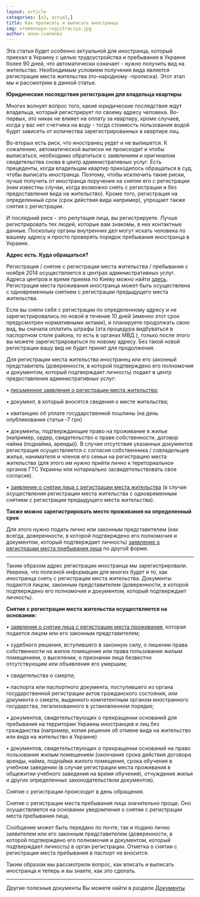 ```yaml
---
layout: article
categories: [a3, actual,]
title: Как прописать и выписать иностранца
img: vremennaya-registraciya.jpg
author: anna-ivanenko
--- 
```

Эта статья будет особенно актуальной для иностранца, который приехал в Украину с целью трудоустройства и пребывания в 
Украине более 90 дней, что автоматически означает - нужно получить вид на жительство. Необходимым условием получения вида 
является регистрация места жительства (по-народному -прописка). Этот этап мы и рассмотрим в данной статье.

**Юридические последствия регистрации для владельца квартиры**

Многих волнует вопрос того, какие юридические последствия ждут владельца, который регистрирует по своему адресу человека.
Во-первых, это никак не влияет на оплату за квартиру, кроме случаев, когда у вас нет счетчика на воду - тогда стоимость 
пользования водой будет зависеть от количества зарегистрированных в квартире лиц.

Во-вторых есть риск, что иностранец уедет и не выпишется. К сожалению, автоматической выписки не происходит и чтобы 
выписаться, необходимо обратиться с заявлением и оригиналом свидетельства снова в центр административных услуг. Есть 
прецеденты, когда владельцам квартир приходилось обращаться в суд, чтобы выписать иностранца. Поэтому, чтобы исключить 
такие риски, лучше получить от иностранца поручение на снятие его с регистрации (нам известны случаи, когда возможно снять
с регистрации и без предоставления вида на жительство). Кроме того, регистрация на определенный срок (срок действия вида 
например), упрощает также снятия с регистрации.

И последний риск - это репутация лица, вы регистрируете. Лучше регистрировать тех людей, которые вам знакомы, в них
контактные данные. Поскольку органы внутренних дел могут искать человека по вашему адресу и просто проверять порядок 
пребывания иностранца в Украине.

**Адрес есть. Куда обращаться?**

Регистрация / снятие с регистрации места жительства / пребывания с ноября 2014 осуществляется в центрах административных 
услуг. Адреса центров и время приема по Киеву можно найти [здесь](http://ac.dozvil-kiev.gov.ua/OneStopShop/List). Регистрация 
места проживания иностранца может быть осуществлена ​​с одновременным снятием с регистрации предыдущего места жительства.

Если вы сняли себя с регистрации по определенному адресу и не зарегистрировались по новой в течение 10 дней (именно этот срок
предусмотрен нормативными актами), и планируете продолжать свою вид, вы сначала оплатить штрафы (эта процедура видбуваться в
паспортном столе района, то есть в органах МВД ), только после этого вы можете зарегистрироваться по новому адресу. Без такой
новой регистрации вашу вид не будет принят для продолжения.

Для регистрации места жительства иностранец или его законный представитель (доверенности, в которой подтверждено его 
полномочия и документом, который подтверждает личность) подает в центр предоставления административных услуг:

• [письменное заявление о регистрации места жительства](/pdf/Заява%20про%20реєстрацію%20місця%20проживаня.doc);

• документ, в который вносятся сведения о месте жительства;

• квитанцию ​​об уплате государственной пошлины (на день опубликования статьи -7 грн)

• документы, подтверждающие право на проживание в жилье (например, ордер, свидетельство о праве собственности, договор найма
(поднайма, аренды)). В случае отсутствия указанных документов регистрация осуществляется с согласия собственника / 
совладельцев жилья, нанимателя и членов его семьи на регистрацию места жительства (для этого им нужно прийти лично к 
тереториальнои органов ГТС Украины или нотариально засвидетельствовать свое согласие).

• [заявление о снятии лица с регистрации места жительства](/pdf/ЗАЯВА%20%20про%20зняття%20особи%20з%20реєстрації%20місця%20проживання.doc) (в случае осуществления регистрации места жительства с одновременным
снятием с регистрации предыдущего места жительства).

**Также можно зарегистрировать место проживания на определенный срок**

Для этого нужно подать лично или законным представителем (как всегда, доверенности, в которой подтверждено его полномочия и 
документом, который подтверждает личность) [заявление о регистрации места пребывания лица](/pdf/ЗАЯВА%20%20про%20реєстрацію%20місця%20перебування%20особи.doc) по другой форме.
__________________

Таким образом адрес регистрации иностранца мы зарегистрировали. Уверена, что полезной информации для многих будет и то, как 
иностранца снять с регистрации места жительства. Документы подаются лицом, законным представителем (доверенности, в которой 
подтверждено его полномочия и документом, который подтверждает личность).

**Снятие с регистрации места жительства осуществляется на основании:**

• [заявления о снятии лица с регистрации места проживания](/pdf/ЗАЯВА%20%20про%20зняття%20особи%20з%20реєстрації%20місця%20проживання.doc), которая подается лицом или его законным представителем;

• судебного решения, вступившего в законную силу, о лишении права собственности на жилое помещение или права пользования жилым
помещением, о выселении, о признании лица безвестно отсутствующим или объявления его умершим;

• свидетельства о смерти;

• паспорта или паспортного документа, поступившего из органа государственной регистрации актов гражданского состояния, или 
документа о смерти, выданного компетентным органом иностранного государства, легализованного в установленном порядке;

• документов, свидетельствующих о прекращении оснований для пребывания на территории Украины иностранцев и лиц без гражданства
(например, копия решения об отмене вида на жительство или вида на жительство в Украине)

• документов, свидетельствующих о прекращении оснований на право пользования жилым помещением (окончание срока действия 
договора аренды, найма, поднайма жилого помещения, срока обучения в учебном заведении (в случае регистрации места проживания в
общежитии учебного заведения на время обучения), отчуждение жилья и других определенных законодательством документов).

Снятие с регистрации происходит в день обращения.

Снятие с регистрации места пребывания лица значительно проще. Оно осуществляется на основании уведомления о снятии с 
регистрации места пребывания лица,

Сообщение может быть передано по почте, так и подано лично заявителем или его законным представителем (доверенности, в 
которой подтверждено его полномочия и документом, который подтверждает личность) в орган регистрации. Отметка о снятии с 
регистрации места пребывания в паспорт не вносится.

Таким образом мы рассмотрели вопрос, как вписать и выписать иностранца и теперь и вы знаете, как это сделать.
________

Другие полезные документы Вы можете найти в разделе [Документы](http://itin.com.ua/content/documents.html)
